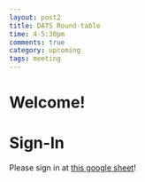 ```yaml
---
layout: post2
title: DATS Round-table 
time: 4-5:30pm
comments: true
category: upcoming
tags: meeting
---
```


# Welcome!

# Sign-In

Please sign in at [this google sheet](https://docs.google.com/spreadsheets/d/185JvEqGhEOSJzTmUCyz5szYw0vDZC-_BylTcvHl6HHI/edit#gid=0)!